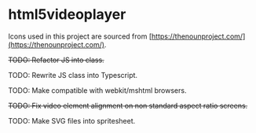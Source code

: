 # html5videoplayer

Icons used in this project are sourced from [https://thenounproject.com/](https://thenounproject.com/).

~~TODO: Refactor JS into class.~~

TODO: Rewrite JS class into Typescript.

TODO: Make compatible with webkit/mshtml browsers.

~~TODO: Fix video element alignment on non standard aspect ratio screens.~~

TODO: Make SVG files into spritesheet.
